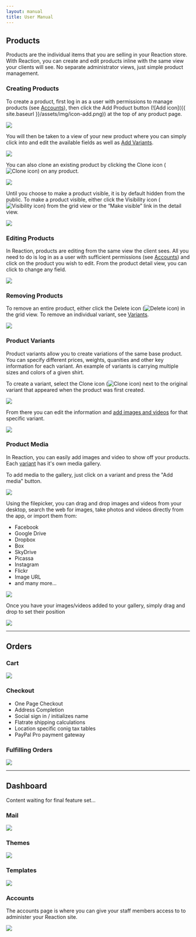 ```yaml
---
layout: manual
title: User Manual
---
```


<h2 id="products">Products</h2>

Products are the individual items that you are selling in your Reaction store. With Reaction, you can create and edit products inline with the same view your clients will see. No separate administrator views, just simple product management.

<h3 id="products-creating">Creating Products</h3>

To create a product, first log in as a user with permissions to manage products (see [Accounts](#dashboard-accounts)), then click the Add Product button (![Add icon]({{ site.baseurl }}/assets/img/icon-add.png)) at the top of any product page.

<img src="{{ site.baseurl }}/assets/img/manual-product1.jpg" class="img-responsive">

You will then be taken to a view of your new product where you can simply click into and edit the available fields as well as [Add Variants](#products-variants).

<img src="{{ site.baseurl }}/assets/img/manual-product2.png" class="img-responsive">

You can also clone an existing product by clicking the Clone icon (![Clone icon](http://placehold.it/14x14)) on any product.

<img src="http://placehold.it/725x250" class="img-responsive">

Until you choose to make a product visible, it is by default hidden from the public. To make a product visible, either click the Visibility icon (![Visibility icon](http://placehold.it/14x14)) from the grid view or the “Make visible” link in the detail view.

<img src="http://placehold.it/725x250" class="img-responsive">


<h3 id="products-editing">Editing Products</h3>

In Reaction, products are editing from the same view the client sees. All you need to do is log in as a user with sufficient permissions (see [Accounts](#dashboard-accounts)) and click on the product you wish to edit. From the product detail view, you can click to change any field.

<img src="http://placehold.it/725x250" class="img-responsive">

<h3 id="products-removing">Removing Products</h3>

To remove an entire product, either click the Delete icon (![Delete icon](http://placehold.it/14x14)) in the grid view. To remove an individual variant, see [Variants](#products-variants).

<img src="http://placehold.it/725x250" class="img-responsive">

<h3 id="products-variants">Product Variants</h3>

Product variants allow you to create variations of the same base product. You can specify different prices, weights, quanities and other key information for each variant. An example of variants is carrying multiple sizes and colors of a given shirt.

To create a variant, select the Clone icon (![Clone icon](http://placehold.it/14x14)) next to the original variant that appeared when the product was first created.

<img src="http://placehold.it/725x250" class="img-responsive">

From there you can edit the information and [add images and videos](#product-media) for that specific variant.

<img src="http://placehold.it/725x250" class="img-responsive">

<h3 id="products-media">Product Media</h3>

In Reaction, you can easily add images and video to show off your products. Each [variant](#products-variants) has it's own media gallery.

To add media to the gallery, just click on a variant and press the "Add media" button.

<img src="http://placehold.it/725x250" class="img-responsive">

Using the filepicker, you can drag and drop images and videos from your desktop, search the web for images, take photos and videos directly from the app, or import them from:

+ Facebook
+ Google Drive
+ Dropbox
+ Box
+ SkyDrive
+ Picassa
+ Instagram
+ Flickr
+ Image URL
+ and many more...

<img src="http://placehold.it/725x250" class="img-responsive">

Once you have your images/videos added to your gallery, simply drag and drop to set their position

<img src="http://placehold.it/725x250" class="img-responsive">

***

<h2 id="orders">Orders</h2>

<h3 id="orders-cart">Cart</h3>

<img src="http://placehold.it/725x250" class="img-responsive">

<h3 id="orders-checkout">Checkout</h3>

+ One Page Checkout
+ Address Completion
+ Social sign in / initializes name
+ Flatrate shipping calculations
+ Location specific conig tax tables
+ PayPal Pro payment gateway

<h3 id="orders-fulfilling">Fulfilling Orders</h3>

<img src="http://placehold.it/725x250" class="img-responsive">

***

<h2 id="dashboard">Dashboard</h2>

Content waiting for final feature set...

<h3 id="dashboard-mail">Mail</h3>

<img src="http://placehold.it/725x250" class="img-responsive">

<h3 id="dashboard-themes">Themes</h3>

<img src="http://placehold.it/725x250" class="img-responsive">

<h3 id="dashboard-templates">Templates</h3>

<img src="http://placehold.it/725x250" class="img-responsive">

<h3 id="dashboard-accounts">Accounts</h3>

The accounts page is where you can give your staff members access to to administer your Reaction site.

<img src="http://placehold.it/725x250" class="img-responsive">
